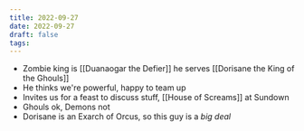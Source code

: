 ```yaml
---
title: 2022-09-27
date: 2022-09-27
draft: false
tags:
---
```

* Zombie king is [[Duanaogar the Defier]] he serves [[Dorisane the King of the Ghouls]]
* He thinks we're powerful, happy to team up
* Invites us for a feast to discuss stuff, [[House of Screams]] at Sundown
* Ghouls ok, Demons not
* Dorisane is an Exarch of Orcus, so this guy is a *big deal* 




































































































































































































































































































































































































































































































































































































































































































































































































































































































































































































































































































































































































































































































































































































































































































































































































































































































































































































































































































































































































































































































